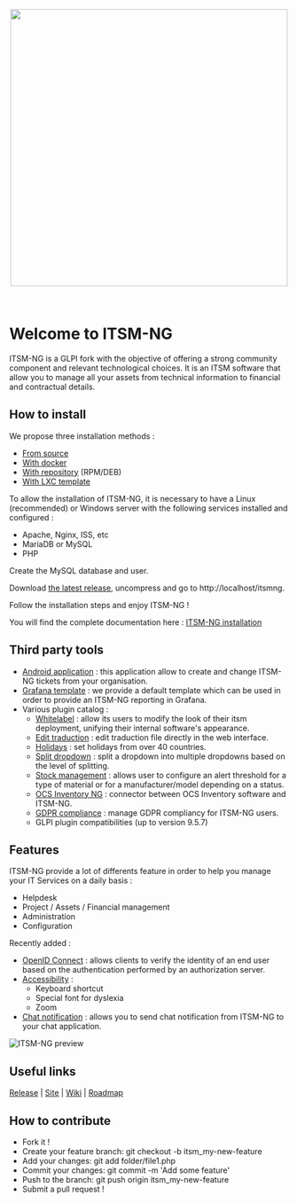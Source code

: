 
<div align="center">
<img src="https://www.itsm-ng.org/pics/itsmng-logo.png" style="width: 500px; margin-bottom: 30px;"/>
</div>

# Welcome to ITSM-NG

ITSM-NG is a GLPI fork with the objective of offering a strong community component and relevant technological choices. It is an ITSM software that allow you to manage all your assets from technical information to financial and contractual details.

## How to install

We propose three installation methods :

* [From source](https://wiki.itsm-ng.org/install/)
* [With docker](https://wiki.itsm-ng.org/docker-install/)
* [With repository](https://wiki.itsm-ng.org/repo-install/) (RPM/DEB)
* [With LXC template](https://wiki.itsm-ng.org/lxc-install/)

To allow the installation of ITSM-NG, it is necessary to have a Linux (recommended) or Windows server with the following services installed and configured :

* Apache, Nginx, ISS, etc 
* MariaDB or MySQL
* PHP

Create the MySQL database and user.

Download [the latest release](https://github.com/itsmng/itsm-ng/releases), uncompress and go to http://localhost/itsmng.

Follow the installation steps and enjoy ITSM-NG !

You will find the complete documentation here : [ITSM-NG installation](https://wiki.itsm-ng.org/install/)

## Third party tools

* [Android application](https://github.com/itsmng/tech-android-app/releases) : this application allow to create and change ITSM-NG tickets from your organisation.
* [Grafana template](https://github.com/itsmng/grafana-template) : we provide a default template which can be used in order to provide an ITSM-NG reporting in Grafana.
* Various plugin catalog :
    * [Whitelabel](https://github.com/itsmng/whitelabel/releases) : allow its users to modify the look of their itsm deployment, unifying their internal software's appearance.
    * [Edit traduction](https://github.com/itsmng/edittraduction/releases) : edit traduction file directly in the web interface.
    * [Holidays](https://github.com/itsmng/holidays/releases) : set holidays from over 40 countries.
    * [Split dropdown](https://github.com/itsmng/splitdropdown/releases) : split a dropdown into multiple dropdowns based on the level of splitting.
    * [Stock management](https://github.com/itsmng/stockmanagement/releases) : allows user to configure an alert threshold for a type of material or for a manufacturer/model depending on a status.
    * [OCS Inventory NG](https://github.com/itsmng/ocsinventoryng/releases) : connector between OCS Inventory software and ITSM-NG.
    * [GDPR compliance](https://github.com/itsmng/gdprcompliance/releases) : manage GDPR compliancy for ITSM-NG users.
    * GLPI plugin compatibilities (up to version 9.5.7)

## Features

ITSM-NG provide a lot of differents feature in order to help you manage your IT Services on a daily basis :

* Helpdesk
* Project / Assets / Financial management
* Administration
* Configuration

Recently added :

* [OpenID Connect](https://wiki.itsm-ng.org/features/oidc/) : allows clients to verify the identity of an end user based on the authentication performed by an authorization server.
* [Accessibility](https://wiki.itsm-ng.org/features/accessibility/) : 
    * Keyboard shortcut
    * Special font for dyslexia
    * Zoom
* [Chat notification](https://wiki.itsm-ng.org/features/chat-notification/) : allows you to send chat notification from ITSM-NG to your chat application.

![ITSM-NG preview](https://www.itsm-ng.org/pics/itsmng-preview.png)

## Useful links

[Release](https://github.com/itsmng/itsm-ng/releases) | [Site](https://www.itsm-ng.com/) | [Wiki](https://wiki.itsm-ng.org/) | [Roadmap](https://github.com/orgs/itsmng/projects/1)

## How to contribute

* Fork it !
* Create your feature branch: git checkout -b itsm_my-new-feature
* Add your changes: git add folder/file1.php
* Commit your changes: git commit -m 'Add some feature'
* Push to the branch: git push origin itsm_my-new-feature
* Submit a pull request !
